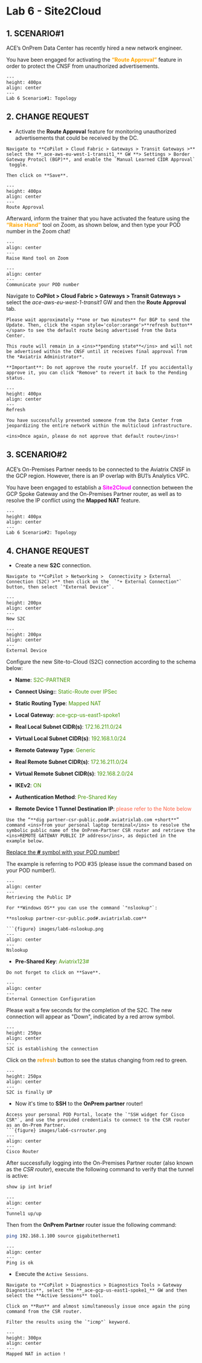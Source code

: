 # Lab 6 - Site2Cloud

## 1. SCENARIO#1

ACE’s OnPrem Data Center has recently hired a new network engineer.

You have been engaged for activating the <span style='color:orange'>**“Route Approval”**</span> feature in order to protect the CNSF from unauthorized advertisements.

```{figure} images/lab6-topology.png
---
height: 400px
align: center
---
Lab 6 Scenario#1: Topology
```

## 2. CHANGE REQUEST

- Activate the **Route Approval** feature for monitoring unauthorized advertisements that could be received by the DC.

```{tip}
Navigate to **CoPilot > Cloud Fabric > Gateways > Transit Gateways >** select the **_ace-aws-eu-west-1-transit1_** GW **> Settings > Border Gateway Protocl (BGP)**, and enable the `Manual Learned CIDR Approval`
 toggle.

Then click on **Save**.
```

```{figure} images/lab6-routeapproval.png
---
height: 400px
align: center
---
Route Approval
```

Afterward, inform the trainer that you have activated the feature using the <span style='color:orange'>**“Raise Hand”**</span> tool on Zoom, as shown below, and then type your POD number in the Zoom chat!

```{figure} images/lab6-raise.png
---
align: center
---
Raise Hand tool on Zoom
```

```{figure} images/lab6-inform.png
---
align: center
---
Communicate your POD number
```

Navigate to **CoPilot > Cloud Fabric > Gateways > Transit Gateways >** select the *ace-aws-eu-west-1-transit1* GW and then the **Route Approval** tab.

```{note}
Please wait approximately **one or two minutes** for BGP to send the Update. Then, click the <span style='color:orange'>**refresh button**</span> to see the default route being advertised from the Data Center.

This route will remain in a <ins>**pending state**</ins> and will not be advertised within the CNSF until it receives final approval from the *Aviatrix Administrator*.

**Important**: Do not approve the route yourself. If you accidentally approve it, you can click "Remove" to revert it back to the Pending status.
```

```{figure} images/lab6-pending.png
---
height: 400px
align: center
---
Refresh
```

```{important}
You have successfully prevented someone from the Data Center from jeopardizing the entire network within the multicloud infrastructure.

<ins>Once again, please do not approve that default route</ins>!
```

## 3. SCENARIO#2

ACE’s On-Premises Partner needs to be connected to the Aviatrix CNSF in the GCP region. However, there is an IP overlap with BU1’s Analytics VPC.

You have been engaged to establish a <span style='color:#FF00FF'>**Site2Cloud**</span> connection between the GCP Spoke Gateway and the On-Premises Partner router, as well as to resolve the IP conflict using the **Mapped NAT** feature.

```{figure} images/lab6-topology2.png
---
height: 400px
align: center
---
Lab 6 Scenario#2: Topology
```

## 4. CHANGE REQUEST

- Create a new **S2C** connection.

```{tip}
Navigate to **CoPilot > Networking >  Connectivity > External Connection (S2C) >** then click on the  `"+ External Connection"` button, then select `"External Device"`.
```

```{figure} images/lab6-s2c.png
---
height: 200px
align: center
---
New S2C
```

```{figure} images/lab6-s2c100.png
---
height: 200px
align: center
---
External Device
```

Configure the new Site-to-Cloud (S2C) connection according to the schema below:

- **Name**: <span style='color:#479608'>S2C-PARTNER</span>

- **Connect Using:**: <span style='color:#479608'>Static-Route over IPSec</span>

- **Static Routing Type**: <span style='color:#479608'>Mapped NAT</span>

- **Local Gateway**: <span style='color:#479608'>ace-gcp-us-east1-spoke1</span>

- **Real Local Subnet CIDR(s)**: <span style='color:#479608'>172.16.211.0/24</span>

- **Virtual Local Subnet CIDR(s)**: <span style='color:#479608'>192.168.1.0/24</span>

- **Remote Gateway Type**: <span style='color:#479608'>Generic</span>

- **Real Remote Subnet CIDR(s)**: <span style='color:#479608'>172.16.211.0/24</span>

- **Virtual Remote Subnet CIDR(s)**: <span style='color:#479608'>192.168.2.0/24</span>

- **IKEv2**: <span style='color:#479608'>ON</span>

- **Authentication Method**: <span style='color:#479608'>Pre-Shared Key</span>

- **Remote Device 1 Tunnel Destination IP**:  <span style='color:tomato'>please refer to the Note below</span>

```{note}
Use the “**dig partner-csr-public.pod#.aviatrixlab.com +short**” command <ins>from your personal laptop terminal</ins> to resolve the symbolic public name of the OnPrem-Partner CSR router and retrieve the <ins>REMOTE GATEWAY PUBLIC IP address</ins>, as depicted in the example below.
```

<ins>Replace the **#** symbol with your POD number!</ins>

The example is referring to POD #35 (please issue the command based on your POD number!).

```{figure} images/lab6-podnumber.png
---
align: center
---
Retrieving the Public IP
```

```{tip}
For **Windows OS** you can use the command `"nslookup"`:

**nslookup partner-csr-public.pod#.aviatrixlab.com**

```{figure} images/lab6-nslookup.png
---
align: center
---
Nslookup 
```
  -  **Pre-Shared Key**: <span style='color:#479608'>Aviatrix123#</span>

```{important}
Do not forget to click on **Save**.
```

```{figure} images/lab6-finals2c.png
---
align: center
---
External Connection Configuration
```

Please wait a few seconds for the completion of the S2C. The new connection will appear as "Down", indicated by a red arrow symbol.

```{figure} images/lab6-notdone.png
---
height: 250px
align: center
---
S2C is establishing the connection
```

Click on the <span style='color:orange'>**refresh**</span>
 button to see the status changing from red to green.

```{figure} images/lab6-s2cok.png
---
height: 250px
align: center
---
S2C is finally UP
```

- Now it's time to **SSH** to the **OnPrem partner** router!

```{tip}
Access your personal POD Portal, locate the `"SSH widget for Cisco CSR"`, and use the provided credentials to connect to the CSR router as an On-Prem Partner.
```{figure} images/lab6-csrrouter.png
---
align: center
---
Cisco Router
```

After successfully logging into the On-Premises Partner router (also known as the _CSR router_), execute the following command to verify that the tunnel is active:

```bash
show ip int brief
```

```{figure} images/lab6-tunnelup.png
---
align: center
---
Tunnel1 up/up
```

Then from the **OnPrem Partner** router issue the following command:

```bash
ping 192.168.1.100 source gigabitethernet1
```

```{figure} images/lab6-pingok2.png
---
align: center
---
Ping is ok
```

- Execute the `Active Sessions`.

```{tip}
Navigate to **CoPilot > Diagnostics > Diagnostics Tools > Gateway Diagnostics**, select the **_ace-gcp-us-east1-spoke1_** GW and then select the **Active Sessions** tool.

Click on **Run** and almost simultaneously issue once again the ping command from the CSR router.

Filter the results using the `"icmp"` keyword.
```

```{figure} images/lab6-final.png
---
height: 300px
align: center
---
Mapped NAT in action !
```
